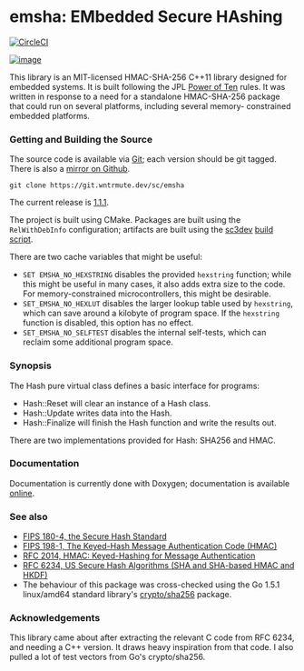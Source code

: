 # emsha: EMbedded Secure HAshing 

[![CircleCI](https://dl.circleci.com/status-badge/img/gh/shimmering-clarity/emsha/tree/master.svg?style=svg)](https://dl.circleci.com/status-badge/redirect/gh/shimmering-clarity/emsha/tree/master)

[![image](https://scan.coverity.com/projects/29250/badge.svg)](https://scan.coverity.com/projects/shimmering-clarity-emsha)

This library is an MIT-licensed HMAC-SHA-256 C++11 library designed for
embedded systems. It is built following the JPL [Power of  Ten](http://spinroot.com/gerard/pdf/P10.pdf)
rules. It was written in response to a need for a standalone HMAC-SHA-256
package that could run on several platforms, including several memory-
constrained embedded platforms.

### Getting and Building the Source

The source code is available via
[Git](https://git.wntrmute.dev/sc/emsha/); each version should be git
tagged. There is also a [mirror on Github](https://github.com/shimmering-clarity/emsha).

```
git clone https://git.wntrmute.dev/sc/emsha
```
The current release is
[1.1.1](https://git.wntrmute.dev/sc/emsha/releases/tag/v1.1.0).

The project is built using CMake. Packages are built using the `RelWithDebInfo`
configuration; artifacts are built using the [sc3dev](https://git.wntrmute.dev/sc/sc3dev/)
[build script](https://git.wntrmute.dev/sc/sc3dev/src/branch/master/cmake-build-and-test.sh).


There are two cache variables that might be useful:

- `SET EMSHA_NO_HEXSTRING` disables the provided `hexstring` function;
  while this might be useful in many cases, it also adds extra size to
  the code. For memory-constrained microcontrollers, this might be 
  desirable.
- `SET_EMSHA_NO_HEXLUT` disables the larger lookup table used by
  `hexstring`, which can save around a kilobyte of program space. If
  the `hexstring` function is disabled, this option has no effect.
- `SET_EMSHA_NO_SELFTEST` disables the internal self-tests, which can
  reclaim some additional program space.

### Synopsis

The Hash pure virtual class defines a basic interface for programs:

- Hash::Reset will clear an instance of a Hash class.
- Hash::Update writes data into the Hash.
- Hash::Finalize will finish the Hash function and write the results
  out.

There are two implementations provided for Hash: SHA256 and HMAC.

### Documentation

Documentation is currently done with Doxygen; documentation is
available [online](https://docs.shimmering-clarity.net/emsha/).

### See also

-   [FIPS 180-4, the Secure Hash Standard](http://nvlpubs.nist.gov/nistpubs/FIPS/NIST.FIPS.180-4.pdf)
-   [FIPS 198-1, The Keyed-Hash Message Authentication Code (HMAC)](http://csrc.nist.gov/publications/fips/fips198-1/FIPS-198-1_final.pdf)
-   [RFC 2014, HMAC: Keyed-Hashing for Message Authentication](https://tools.ietf.org/html/rfc2104)
-   [RFC 6234, US Secure Hash Algorithms (SHA and SHA-based HMAC and HKDF)](https://tools.ietf.org/html/rfc6234)
-   The behaviour of this package was cross-checked using the Go 1.5.1
    linux/amd64 standard library's [crypto/sha256](https://golang.org/src/crypto/sha256/) package.

### Acknowledgements

This library came about after extracting the relevant C code from  RFC 
6234, and needing a C++ version. It draws heavy inspiration from that
code. I also pulled a lot of test vectors from Go's crypto/sha256.
